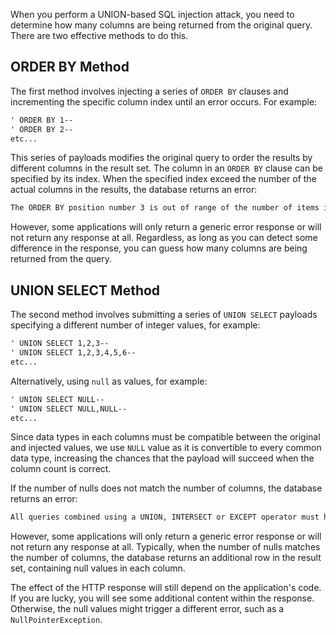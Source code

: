 When you perform a UNION-based SQL injection attack, you need to determine how many columns are being returned from the original query. There are two effective methods to do this.
## ORDER BY Method
The first method involves injecting a series of `ORDER BY` clauses and incrementing the specific column index until an error occurs. For example:
```txt
' ORDER BY 1--
' ORDER BY 2--
etc...
```
This series of payloads modifies the original query to order the results by different columns in the result set. The column in an `ORDER BY` clause can be specified by its index. When the specified index exceed the number of the actual columns in the results, the database returns an error:
```txt
The ORDER BY position number 3 is out of range of the number of items in the select list.
```
However, some applications will only return a generic error response or will not return any response at all. Regardless, as long as you can detect some difference in the response, you can guess how many columns are being returned from the query.
## UNION SELECT Method
The second method involves submitting a series of `UNION SELECT` payloads specifying a different number of integer values, for example:
```txt
' UNION SELECT 1,2,3--
' UNION SELECT 1,2,3,4,5,6--
etc...
```

Alternatively, using `null` as values, for example:
```txt
' UNION SELECT NULL--
' UNION SELECT NULL,NULL--
etc...
```
Since data types in each columns must be compatible between the original and injected values, we use `NULL` value as it is convertible to every common data type, increasing the chances that the payload will succeed when the column count is correct.

If the number of nulls does not match the number of columns, the database returns an error:
```txt
All queries combined using a UNION, INTERSECT or EXCEPT operator must have an equal number of expressions in their target lists.
```
However, some applications will only return a generic error response or will not return any response at all. Typically, when the number of nulls matches the number of columns, the database returns an additional row in the result set, containing null values in each column.

The effect of the HTTP response will still depend on the application's code. If you are lucky, you will see some additional content within the response. Otherwise, the null values might trigger a different error, such as a `NullPointerException`.